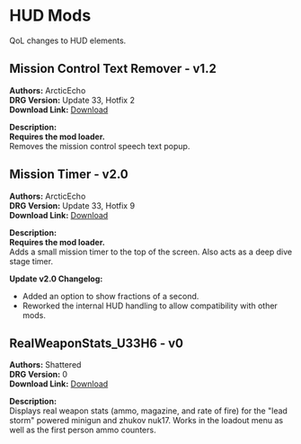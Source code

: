 # HUD Mods

QoL changes to HUD elements.

<!-- mod list -->

## Mission Control Text Remover - v1.2
**Authors:** ArcticEcho  
**DRG Version:** Update 33, Hotfix 2  
**Download Link:** [Download](https://github.com/ArcticEcho/DRG-Mods/raw/e303de4d3d5aab5825af8858ac95cdeb66d07e0f/Quality%20of%20Life/HUD/Mission%20Control%20Text%20Remover%20-%20V1.2%20_P.pak)  

**Description:**  
**Requires the mod loader.**  
Removes the mission control speech text popup.

## Mission Timer - v2.0
**Authors:** ArcticEcho  
**DRG Version:** Update 33, Hotfix 9  
**Download Link:** [Download](https://github.com/ArcticEcho/DRG-Mods/raw/02e27e2b5411ab8905010eeda31ceb47ab6f3819/Quality%20of%20Life/HUD/Mission%20Timer%20-%20V2.0%20_P.pak)  

**Description:**  
**Requires the mod loader.**  
Adds a small mission timer to the top of the screen. Also acts as a deep dive stage timer.

**Update v2.0 Changelog:**  
- Added an option to show fractions of a second.  
 - Reworked the internal HUD handling to allow compatibility with other mods.

## RealWeaponStats_U33H6 - v0
**Authors:** Shattered  
**DRG Version:** 0  
**Download Link:** [Download](https://github.com/ArcticEcho/DRG-Mods/raw/836ff189301bec11a5d797430255685b70ed2cc5/Quality%20of%20Life/HUD/RealWeaponStats_U33H6%20-%20V0%20_P.pak)  

**Description:**  
Displays real weapon stats (ammo, magazine, and rate of fire) for the "lead storm" powered minigun and zhukov nuk17. Works in the loadout menu as well as the first person ammo counters.